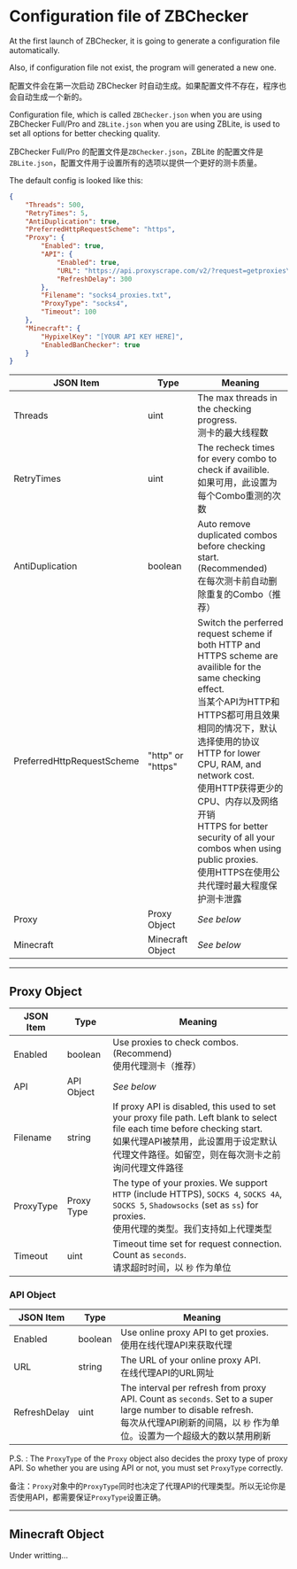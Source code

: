 

# Configuration file of ZBChecker

At the first launch of ZBChecker, it is going to generate a configuration file automatically.  

Also, if configuration file not exist, the program will generated a new one.  

配置文件会在第一次启动 ZBChecker 时自动生成。如果配置文件不存在，程序也会自动生成一个新的。  

Configuration file, which is called `ZBChecker.json` when you are using ZBChecker Full/Pro and `ZBLite.json` when you are using ZBLite, is used to set all options for better checking quality.  

ZBChecker Full/Pro 的配置文件是`ZBChecker.json`，ZBLite 的配置文件是`ZBLite.json`，配置文件用于设置所有的选项以提供一个更好的测卡质量。

The default config is looked like this:

```json
{
    "Threads": 500,
    "RetryTimes": 5,
    "AntiDuplication": true,
    "PreferredHttpRequestScheme": "https",
    "Proxy": {
        "Enabled": true,
        "API": {
            "Enabled": true,
            "URL": "https://api.proxyscrape.com/v2/?request=getproxies\u0026protocol=socks4\u0026timeout=10000\u0026country=all\u0026simplified=true",
            "RefreshDelay": 300
        },
        "Filename": "socks4_proxies.txt",
        "ProxyType": "socks4",
        "Timeout": 100
    },
    "Minecraft": {
        "HypixelKey": "[YOUR API KEY HERE]",
        "EnabledBanChecker": true
    }
}
```

| JSON Item                  | Type              | Meaning                                                      |
| -------------------------- | ----------------- | ------------------------------------------------------------ |
| Threads                    | uint              | The max threads in the checking progress.<br />测卡的最大线程数 |
| RetryTimes                 | uint              | The recheck times for every combo to check if availible.<br />如果可用，此设置为每个Combo重测的次数 |
| AntiDuplication            | boolean           | Auto remove duplicated combos before checking start. (Recommended)<br />在每次测卡前自动删除重复的Combo（推荐） |
| PreferredHttpRequestScheme | "http" or "https" | Switch the perferred request scheme if both HTTP and HTTPS scheme are availible for the same checking effect. <br />当某个API为HTTP和HTTPS都可用且效果相同的情况下，默认选择使用的协议<br />HTTP for lower CPU, RAM, and network cost.<br />使用HTTP获得更少的CPU、内存以及网络开销<br />HTTPS for better security of all your combos when using public proxies.<br />使用HTTPS在使用公共代理时最大程度保护测卡泄露 |
| Proxy                      | Proxy Object      | *See below*                                                  |
| Minecraft                  | Minecraft Object  | *See below*                                                  |

------

## Proxy Object

| JSON Item | Type       | Meaning                                                      |
| --------- | ---------- | ------------------------------------------------------------ |
| Enabled   | boolean    | Use proxies to check combos. (Recommend)<br />使用代理测卡（推荐） |
| API       | API Object | *See below*                                                  |
| Filename  | string     | If proxy API is disabled, this used to set your proxy file path. Left blank to select file each time before checking start.<br />如果代理API被禁用，此设置用于设定默认代理文件路径。如留空，则在每次测卡之前询问代理文件路径 |
| ProxyType | Proxy Type | The type of your proxies. We support `HTTP` (include HTTPS), `SOCKS 4`, `SOCKS 4A`, `SOCKS 5`, `Shadowsocks` (set as `ss`) for proxies.<br />使用代理的类型。我们支持如上代理类型 |
| Timeout   | uint       | Timeout time set for request connection. Count as `seconds`.<br />请求超时时间，以 `秒` 作为单位 |

### API Object

| JSON Item    | Type    | Meaning                                                      |
| ------------ | ------- | ------------------------------------------------------------ |
| Enabled      | boolean | Use online proxy API to get proxies.<br />使用在线代理API来获取代理 |
| URL          | string  | The URL of your online proxy API.<br />在线代理API的URL网址  |
| RefreshDelay | uint    | The interval per refresh from proxy API. Count as `seconds`. Set to a super large number to disable refresh.<br />每次从代理API刷新的间隔，以 `秒` 作为单位。设置为一个超级大的数以禁用刷新 |

P.S. : The `ProxyType` of the `Proxy` object also decides the proxy type of proxy API. So whether you are using API or not, you must set `ProxyType` correctly.  

备注：`Proxy`对象中的`ProxyType`同时也决定了代理API的代理类型。所以无论你是否使用API，都需要保证`ProxyType`设置正确。

------

## Minecraft Object

Under writting...

